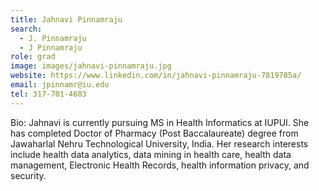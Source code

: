 ```yaml
---
title: Jahnavi Pinnamraju
search:
  - J. Pinnamraju
  - J Pinnamraju
role: grad
image: images/jahnavi-pinnamraju.jpg
website: https://www.linkedin.com/in/jahnavi-pinnamraju-7819785a/
email: jpinnamr@iu.edu
tel: 317-701-4603
---
```


Bio: Jahnavi is currently pursuing MS in Health Informatics at IUPUI. She has completed Doctor of Pharmacy (Post Baccalaureate) degree from Jawaharlal Nehru Technological University, India. Her research interests include health data analytics, data mining in health care, health data management, Electronic Health Records, health information privacy, and security.